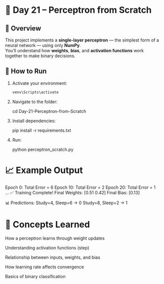 # 🧠 Day 21 – Perceptron from Scratch

## 📌 Overview
This project implements a **single-layer perceptron** — the simplest form of a neural network — using only **NumPy**.  
You’ll understand how **weights**, **bias**, and **activation functions** work together to make binary decisions.


## 🚀 How to Run
1. Activate your environment:
   ```bash
   venv\Scripts\activate

2. Navigate to the folder:

    cd Day-21-Perceptron-from-Scratch

3. Install dependencies:

    pip install -r requirements.txt

4. Run:

    python perceptron_scratch.py

# 📈 Example Output
Epoch 0: Total Error = 6
Epoch 10: Total Error = 2
Epoch 20: Total Error = 1
...
✅ Training Complete!
Final Weights: [0.51 0.42]
Final Bias: [0.13]

📊 Predictions:
Study=4, Sleep=6 → 0
Study=8, Sleep=2 → 1

# 🧠 Concepts Learned

How a perceptron learns through weight updates

Understanding activation functions (step)

Relationship between inputs, weights, and bias

How learning rate affects convergence

Basics of binary classification
